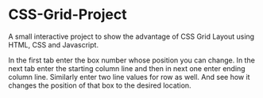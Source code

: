 # CSS-Grid-Project
A small interactive project to show the advantage of CSS Grid Layout using HTML, CSS and Javascript.

In the first tab enter the box number whose position you can change.
In the next tab enter the starting column line and then in next one enter ending column line.
Similarly enter two line values for row as well.
And see how it changes the position of that box to the desired location.
